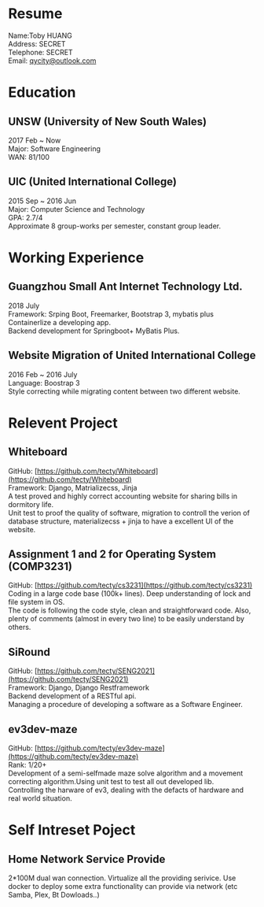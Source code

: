 # Resume 

Name:Toby HUANG <br>
Address: SECRET <br>
Telephone: SECRET <br>
Email: qycity@outlook.com <br>

# Education

## UNSW (University of New South Wales) 
2017 Feb ~ Now <br>
Major: Software Engineering <br>
WAN: 81/100

## UIC (United International College)
2015 Sep ~ 2016 Jun <br>
Major: Computer Science and Technology <br>
GPA: 2.7/4 <br>
Approximate 8 group-works per semester, constant group leader. 

# Working Experience 

## Guangzhou Small Ant Internet Technology Ltd.
2018 July <br>
Framework: Srping Boot, Freemarker, Bootstrap 3, mybatis plus <br> 
Containerlize a developing app. <br>
Backend development for Springboot+ MyBatis Plus.<br> 

## Website Migration of United International College
2016 Feb ~ 2016 July <br>
Language: Boostrap 3 <br>
Style correcting while migrating content between two different website. 

# Relevent Project 

## Whiteboard

GitHub: [https://github.com/tecty/Whiteboard](https://github.com/tecty/Whiteboard)<br>
Framework: Django, Matrializecss, Jinja<br>
A test proved and highly correct accounting website for sharing bills in 
dormitory life.<br>
Unit test to proof the quality of software, migration to controll the verion of
database structure, materializecss + jinja to have a excellent UI of the 
website.<br>

## Assignment 1 and 2 for Operating System (COMP3231)

GitHub:
[https://github.com/tecty/cs3231](https://github.com/tecty/cs3231)<br>
Coding in a large code base (100k+ lines). Deep understanding of lock and file 
system in OS.<br> 
The code is following the code style, clean and straightforward code. Also, 
plenty of comments (almost in every two line) to be easily understand by others.  
## SiRound
<!-- TODO: More precise?  -->
GitHub: 
[https://github.com/tecty/SENG2021](https://github.com/tecty/SENG2021)<br>
Framework: Django, Django Restframework <br>
Backend development of a RESTful api.<br>
Managing a procedure of developing a software as a
Software Engineer. 

## ev3dev-maze

GitHub: 
[https://github.com/tecty/ev3dev-maze](https://github.com/tecty/ev3dev-maze)<br>
Rank: 1/20+ <br>
Development of a semi-selfmade maze solve algorithm and a movement correcting
algorithm.Using unit test to test all out developed lib. <br>
Controlling the harware of ev3, dealing with the defacts of hardware and real 
world situation. 

# Self Intreset Poject

## Home Network Service Provide 

2*100M dual wan connection. Virtualize all the providing serivice. Use docker to
deploy some extra functionality can provide via network (etc Samba, Plex, 
Bt Dowloads..) 